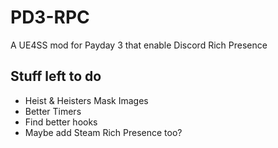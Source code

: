 # PD3-RPC
A UE4SS mod for Payday 3 that enable Discord Rich Presence

## Stuff left to do
- Heist & Heisters Mask Images
- Better Timers
- Find better hooks
- Maybe add Steam Rich Presence too?